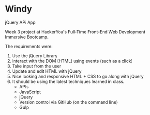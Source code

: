 # Windy

jQuery APi App

Week 3 project at HackerYou's Full-Time Front-End Web Development Immersive Bootcamp.

The requirements were:

1. Use the jQuery Library
2. Interact with the DOM (HTML) using events (such as a click)
3. Take input from the user
4. Update and edit HTML with jQuery
5. Nice looking and responsive HTML + CSS to go along with jQuery
6. It should be using the latest techniques learned in class.
    - APIs
    - JavaScript
    - jQuery
    - Version control via GitHub (on the command line)
    - Gulp
